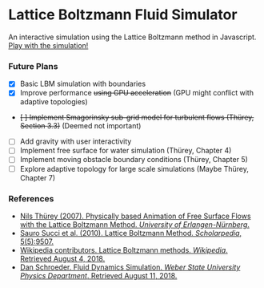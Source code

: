 # Lattice Boltzmann Fluid Simulator

An interactive simulation using the Lattice Boltzmann method in Javascript.
[Play with the simulation!](https://briansemrau.github.io/fluidsim/bin)

### Future Plans

- [x] Basic LBM simulation with boundaries
- [x] Improve performance ~~using GPU acceleration~~ (GPU might conflict with adaptive topologies)
- ~~[ ] Implement Smagorinsky sub-grid model for turbulent flows (Thürey, Section 3.3)~~ (Deemed not important)
- [ ] Add gravity with user interactivity
- [ ] Implement free surface for water simulation (Thürey, Chapter 4)
- [ ] Implement moving obstacle boundary conditions (Thürey, Chapter 5)
- [ ] Explore adaptive topology for large scale simulations (Maybe Thürey, Chapter 7)

### References

  * [Nils Thürey (2007). Physically based Animation of Free Surface Flows with the Lattice Boltzmann Method. _University of Erlangen-Nürnberg_.](http://www.thuerey.de/ntoken/download/nthuerey_070313_phdthesis.pdf)
  * [Sauro Succi et al. (2010). Lattice Boltzmann Method. _Scholarpedia_, 5(5):9507.](http://www.scholarpedia.org/article/Lattice_Boltzmann_Method)
  * [Wikipedia contributors. Lattice Boltzmann methods. _Wikipedia_. Retrieved August 4, 2018.](https://en.wikipedia.org/w/index.php?title=Lattice_Boltzmann_methods&oldid=845945453)
  * [Dan Schroeder. Fluid Dynamics Simulation. _Weber State University Physics Department_. Retrieved August 11, 2018.](http://physics.weber.edu/schroeder/fluids/)